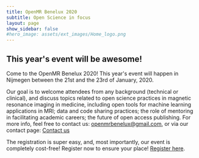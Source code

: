 ```yaml
---
title: OpenMR Benelux 2020
subtitle: Open Science in focus
layout: page
show_sidebar: false
#hero_image: assets/ext_images/Home_logo.png
---
```


## This year's event will be awesome!

Come to the OpenMR Benelux 2020! This year's event will happen in Nijmegen between the 21st and the 23rd of January, 2020.

Our goal is to welcome attendees from any background (technical or clinical), and discuss topics related to open science practices in magnetic resonance imaging in medicine, including open tools for machine learning applications in MRI; data and code sharing practices; the role of mentoring in facilitating academic careers; the future of open access publishing. For more info, feel free to contact us: <openmrbenelux@gmail.com>, or via our contact page: [Contact us](./page-contact)

The registration is super easy, and, most importantly, our event is completely cost-free! Register now to ensure your place! [Register here](../page-registration).
